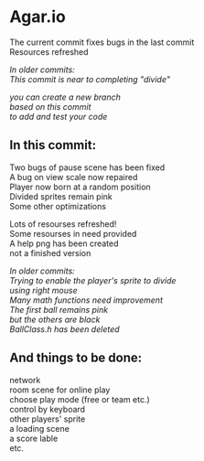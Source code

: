 # Agar.io
The current commit fixes bugs in the last commit  
Resources refreshed
  
*In older commits:*  
*This commit is near to completing "divide"*  
  
*you can create a new branch*  
*based on this commit*  
*to add and test your code*  
  
## In this commit:  
Two bugs of pause scene has been fixed  
A bug on view scale now repaired  
Player now born at a random position  
Divided sprites remain pink  
Some other optimizations  
  
Lots of resourses refreshed!  
Some resourses in need provided  
A help png has been created  
  not a finished version  
  
*In older commits:*  
*Trying to enable the player's sprite to divide*  
    *using right mouse*  
*Many math functions need improvement*  
*The first ball remains pink*  
    *but the others are black*  
*BallClass.h has been deleted*  
  
## And things to be done:  
network  
room scene for online play  
choose play mode (free or team etc.)  
control by keyboard  
other players' sprite  
a loading scene  
a score lable  
etc.  